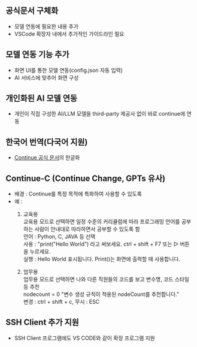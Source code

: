 ## 공식문서 구체화
- 모델 연동에 필요한 내용 추가
- VSCode 확장자 내에서 추가적인 가이드라인 필요

## 모델 연동 기능 추가
- 화면 UI를 통한 모델 연동(config.json 자동 입력)
- AI 서비스에 맞추어 화면 구성

## 개인화된 AI 모델 연동
- 개인이 직접 구성한 AI/LLM 모델을 third-party 제공사 없이 바로 continue에 연동

## 한국어 번역(다국어 지원)  
 - [Continue 공식 문서](https://docs.continue.dev/)의 한글화   
  
## Continue-C (Continue Change, GPTs 유사)
- 배경 : Continue를 특정 목적에 특화하여 사용할 수 있도록  
- 예 :  
  1. 교육용  
     교육용 모드로 선택하면 일정 수준의 커리큘럼에 따라 프로그래밍 언어를 공부하는 사람이 안내대로 따라하면서 공부할 수 있도록 함   
     언어 : Python, C, JAVA 등 선택  
     사용 : "print("Hello World") 라고 써보세요.  ctrl + shift + F7 또는 ▷ 버튼을 누르세요.    
     실행 : Hello World 표시됩니다. Print()는 화면에 출력할 때 사용합니다.  
        
  2. 업무용  
     업무용 모드로 선택하면 나와 다른 직원들의 코드를 보고 변수명, 코드 스타일 등 추천   
     nodecount = 0     "변수 생성 규칙이 적용된 nodeCount를 추천합니다."    
     변경 : ctrl + shift + c, 무시 : ESC

## SSH Client 추가 지원
  - SSH Client 프로그램에도 VS CODE와 같이 확장 프로그램 지원
